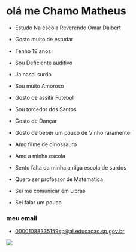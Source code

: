 # olá me Chamo Matheus

- Estudo Na escola Reverendo Omar Daibert

- Gosto muito de estudar

- Tenho 19 anos

- Sou Deficiente auditivo

- Ja nasci surdo

- Sou muito Amoroso

- Gosto de assitir Futebol

- Sou torcedor dos Santos

- Gosto de Dançar

- Gosto de beber um pouco de Vinho raramente

- Amo filme de dinossauro

- Amo a minha escola

- Sento falta da minha antiga escola de surdos

- Quero ser professor de Matematica

- Sei me comunicar em Libras

- Sei falar um pouco

### meu email 

- 00001088335159sp@al.educacao.sp.gov.br

![](https://media1.tenor.com/m/zxlQv3U1tGMAAAAd/dinosauro-chillhouse.gif)
